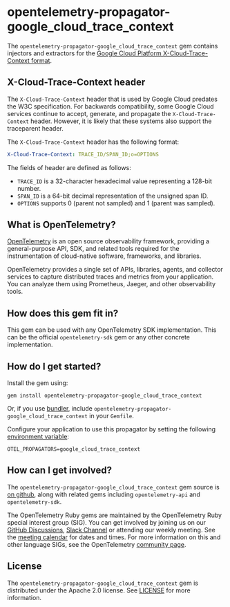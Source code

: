 # opentelemetry-propagator-google_cloud_trace_context

The `opentelemetry-propagator-google_cloud_trace_context` gem contains injectors and extractors for the
[Google Cloud Platform X-Cloud-Trace-Context format][gcp-spec].

## X-Cloud-Trace-Context header

The `X-Cloud-Trace-Context` header that is used by Google Cloud predates the W3C specification. For backwards compatibility, some Google Cloud services continue to accept, generate, and propagate the `X-Cloud-Trace-Context` header. However, it is likely that these systems also support the traceparent header.

The `X-Cloud-Trace-Context` header has the following format:

```yaml
X-Cloud-Trace-Context: TRACE_ID/SPAN_ID;o=OPTIONS
```

The fields of header are defined as follows:

- `TRACE_ID` is a 32-character hexadecimal value representing a 128-bit number.
- `SPAN_ID` is a 64-bit decimal representation of the unsigned span ID.
- `OPTIONS` supports 0 (parent not sampled) and 1 (parent was sampled).

## What is OpenTelemetry?

[OpenTelemetry][opentelemetry-home] is an open source observability framework, providing a general-purpose API, SDK, and related tools required for the instrumentation of cloud-native software, frameworks, and libraries.

OpenTelemetry provides a single set of APIs, libraries, agents, and collector services to capture distributed traces and metrics from your application. You can analyze them using Prometheus, Jaeger, and other observability tools.

## How does this gem fit in?

This gem can be used with any OpenTelemetry SDK implementation. This can be the official `opentelemetry-sdk` gem or any other concrete implementation.

## How do I get started?

Install the gem using:

```console
gem install opentelemetry-propagator-google_cloud_trace_context
```

Or, if you use [bundler][bundler-home], include `opentelemetry-propagator-google_cloud_trace_context` in your `Gemfile`.

Configure your application to use this propagator by setting the following [environment variable][envars]:

```console
OTEL_PROPAGATORS=google_cloud_trace_context
```

## How can I get involved?

The `opentelemetry-propagator-google_cloud_trace_context` gem source is [on github][repo-github], along with related gems including `opentelemetry-api` and `opentelemetry-sdk`.

The OpenTelemetry Ruby gems are maintained by the OpenTelemetry Ruby special interest group (SIG). You can get involved by joining us on our [GitHub Discussions][discussions-url], [Slack Channel][slack-channel] or attending our weekly meeting. See the [meeting calendar][community-meetings] for dates and times. For more information on this and other language SIGs, see the OpenTelemetry [community page][ruby-sig].

## License

The `opentelemetry-propagator-google_cloud_trace_context` gem is distributed under the Apache 2.0 license. See [LICENSE][license-github] for more information.

[opentelemetry-home]: https://opentelemetry.io
[bundler-home]: https://bundler.io
[repo-github]: https://github.com/open-telemetry/opentelemetry-ruby
[license-github]: https://github.com/open-telemetry/opentelemetry-ruby-contrib/blob/main/LICENSE
[ruby-sig]: https://github.com/open-telemetry/community#ruby-sig
[community-meetings]: https://github.com/open-telemetry/community#community-meetings
[slack-channel]: https://cloud-native.slack.com/archives/C01NWKKMKMY
[discussions-url]: https://github.com/open-telemetry/opentelemetry-ruby/discussions
[gcp-spec]: https://cloud.google.com/appengine/docs/standard/writing-application-logs
[rfc7230-url]: https://tools.ietf.org/html/rfc7230#section-3.2
[fields-spec-url]: https://github.com/open-telemetry/opentelemetry-specification/blob/master/specification/context/api-propagators.md#fields
[envars]: https://github.com/open-telemetry/opentelemetry-specification/blob/v1.20.0/specification/sdk-environment-variables.md#general-sdk-configuration
